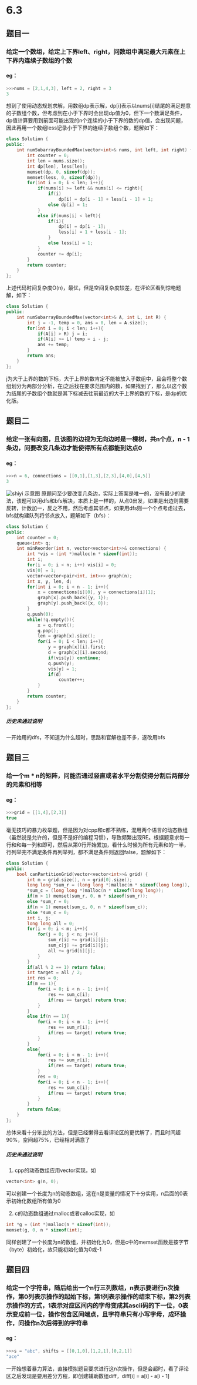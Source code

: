 # 6.3
## 题目一
### 给定一个数组，给定上下界left、right，问数组中满足最大元素在上下界内连续子数组的个数
#### eg：
```c++
>>>nums = [2,1,4,3], left = 2, right = 3
3
```
想到了使用动态规划求解，用数组dp表示解，dp[i]表示以nums[i]结尾的满足题意的子数组个数，但考虑到在小于下界时会出现dp值为0，但下一个数满足条件，dp值计算要用到前面可能出现的n个连续的小于下界的数的dp值，会出现问题，因此再用一个数组less记录小于下界的连续子数组个数，题解如下：
```c++
class Solution {
public:
	int numSubarrayBoundedMax(vector<int>& nums, int left, int right) {
		int counter = 0;
		int len = nums.size();
		int dp[len], less[len];
		memset(dp, 0, sizeof(dp));
		memset(less, 0, sizeof(dp));
		for(int i = 0; i < len; i++){
			if(nums[i] >= left && nums[i] <= right){
				if(i)
					dp[i] = dp[i - 1] + less[i - 1] + 1;
				else dp[i] = 1;
			}
			else if(nums[i] < left){
				if(i){
					dp[i] = dp[i - 1];
					less[i] = 1 + less[i - 1];
				}
				else less[i] = 1;
			}
			counter += dp[i];
		}
		return counter;
	}
};
```
上述代码时间复杂度O(n)，最优，但是空间复杂度较差，在评论区看到惊艳题解，如下：
```c++
class Solution { 
public:
	int numSubarrayBoundedMax(vector<int>& A, int L, int R) { 
		int j = -1, temp = 0, ans = 0, len = A.size();
		for(int i = 0; i < len; i++){
			if(A[i] > R) j = i;
			if(A[i] >= L) temp = i - j;
			ans += temp;
		}
		return ans;
	}
};
```
j为大于上界的数的下标，大于上界的数肯定不能被放入子数组中，且会将整个数组划分为两部分分析，在j之后找在要求范围内的数，如果找到了，那么以这个数为结尾的子数组个数就是其下标减去往前最近的大于上界的数的下标，是dp的优化版。
## 题目二
### 给定一张有向图，且该图的边视为无向边时是一棵树，共n个点，n - 1条边，问要改变几条边才能使得所有点都能到达点0
#### eg：
```c++
>>>n = 6, connections = [[0,1],[1,3],[2,3],[4,0],[4,5]]
3
```
![shiyi](/imgs/2025-06-03/coivTQXliuROxNaf.png)
示意图
原题问至少要改变几条边，实际上答案是唯一的，没有最少的说法，该题可以用dfs和bfs解决，本质上是一样的，从点0出发，如果是出边则需要反转，计数加一，反之不用，然后考虑其邻点，如果用dfs则一个个点考虑过去，bfs就构建队列将邻点放入，题解如下（bfs）：
```c++
class Solution {
public:
    int counter = 0;
    queue<int> q;
    int minReorder(int n, vector<vector<int>>& connections) {
        int *vis = (int *)malloc(n * sizeof(int));
        int i;
        for(i = 0; i < n; i++) vis[i] = 0;
        vis[0] = 1;
        vector<vector<pair<int, int>>> graph(n);
        int x, y, len, d;
        for(int i = 0; i < n - 1; i++){
            x = connections[i][0], y = connections[i][1];
            graph[x].push_back({y, 1});
            graph[y].push_back({x, 0});
        }
        q.push(0);
        while(!q.empty()){
            x = q.front();
            q.pop();
            len = graph[x].size();
            for(i = 0; i < len; i++){
                y = graph[x][i].first;
                d = graph[x][i].second;
                if(vis[y]) continue;
                q.push(y);
                vis[y] = 1;
                if(d)
                    counter++;
            }
        }
        return counter;
    }
};
```
##### 历史未通过说明
一开始用的dfs，不知道为什么超时，思路和官解也差不多，遂改用bfs
## 题目三
### 给一个m * n的矩阵，问能否通过竖直或者水平分割使得分割后两部分的元素和相等
#### eg：
```c++
>>>grid = [[1,4],[2,3]]
true
```
毫无技巧的暴力枚举题，但是因为对cpp和c都不熟练，混用两个语言的动态数组（虽然说是允许的，但是不是好的编程习惯），导致频繁出现RE。根据题意求每一行和和每一列和即可，然后从第0行开始累加，看什么时候为所有元素和的一半，行列举完不满足条件再列举列，都不满足条件则返回false，题解如下：
```c++
class Solution {
public:
	bool canPartitionGrid(vector<vector<int>>& grid) {
		int m = grid.size(), n = grid[0].size();
		long long *sum_r = (long long *)malloc(m * sizeof(long long)),
		*sum_c = (long long *)malloc(n * sizeof(long long));
		if(m > 1) memset(sum_r, 0, m * sizeof(sum_r));
		else *sum_r = 0;
		if(n > 1) memset(sum_c, 0, n * sizeof(sum_c));
		else *sum_c = 0;
		int i, j;
		long long all = 0;
		for(i = 0; i < m; i++){
			for(j = 0; j < n; j++){
				sum_r[i] += grid[i][j];
				sum_c[j] += grid[i][j];
				all += grid[i][j];
			}
		}
		if(all % 2 == 1) return false;
		int target = all / 2;
		int res = 0;
		if(m == 1){
			for(i = 0; i < n - 1; i++){
				res += sum_c[i];
				if(res == target) return true;
			}
		}
		else if(n == 1){
			for(i = 0; i < m - 1; i++){
				res += sum_r[i];
				if(res == target) return true;
			}
		}
		else{
			for(i = 0; i < m - 1; i++){
				res += sum_r[i];
				if(res == target) return true;
			}
			res = 0;
			for(i = 0; i < n - 1; i++){
				res += sum_c[i];
				if(res == target) return true;
			}
		}
		return false;
	}
};
```
总体来看十分笨比的方法，但是已经懒得去看评论区的更优解了，而且时间超90%，空间超75%，已经相对满意了
##### 历史未通过说明
1. cpp的动态数组应用vector实现，如
```c++
vector<int> g(n, 0);
```
可以创建一个长度为n的动态数组，这在n是变量的情况下十分实用，n后面的0表示初始化数组所有值为0

2. c的动态数组通过malloc或者calloc实现，如
```c
int *g = (int *)malloc(n * sizeof(int));
memset(g, 0, n * sizeof(int);
```
同样创建了一个长度为n的数组，并初始化为0，但是c中的memset函数是按字节（byte）初始化，故只能初始化值为0或-1
## 题目四
### 给定一个字符串，随后给出一个n行三列数组，n表示要进行n次操作，第0列表示操作的起始下标，第1列表示操作的结束下标，第2列表示操作的方式，1表示对应区间内的字母变成其ascii码的下一位，0表示变成前一位，操作包含区间端点，且字符串只有小写字母，成环操作，问操作n次后得到的字符串
#### eg：
```c++
>>>s = "abc", shifts = [[0,1,0],[1,2,1],[0,2,1]]
"ace"
```
一开始想着暴力算法，直接模拟题目要求进行这n次操作，但是会超时，看了评论区之后发现是要用差分方程，即创建辅助数组diff，diff[i] = a[i] - a[i - 1]
<!--stackedit_data:
eyJoaXN0b3J5IjpbLTExMzgxNjEzNjYsMTA4NTMxNTE1MiwxNz
MxNTI5ODE0LC02NTg2OTAzNTRdfQ==
-->